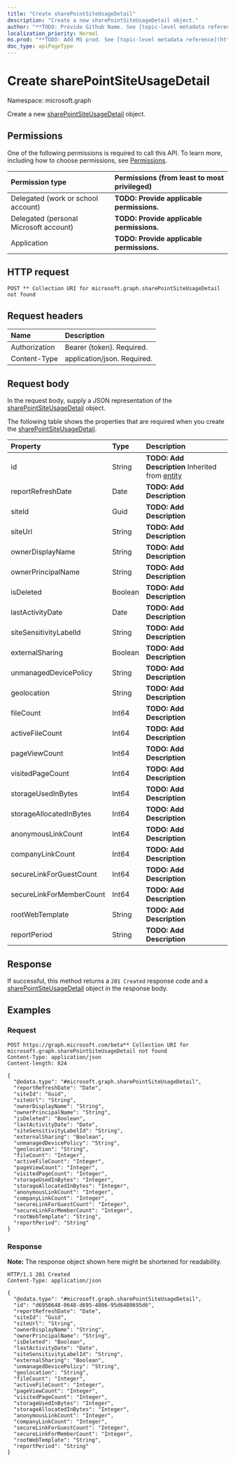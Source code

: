```yaml
---
title: "Create sharePointSiteUsageDetail"
description: "Create a new sharePointSiteUsageDetail object."
author: "**TODO: Provide Github Name. See [topic-level metadata reference](https://msgo.azurewebsites.net/add/document/guidelines/metadata.html#topic-level-metadata)**"
localization_priority: Normal
ms.prod: "**TODO: Add MS prod. See [topic-level metadata reference](https://msgo.azurewebsites.net/add/document/guidelines/metadata.html#topic-level-metadata)**"
doc_type: apiPageType
---
```


# Create sharePointSiteUsageDetail
Namespace: microsoft.graph

Create a new [sharePointSiteUsageDetail](../resources/sharepointsiteusagedetail.md) object.

## Permissions
One of the following permissions is required to call this API. To learn more, including how to choose permissions, see [Permissions](/graph/permissions-reference).

|Permission type|Permissions (from least to most privileged)|
|:---|:---|
|Delegated (work or school account)|**TODO: Provide applicable permissions.**|
|Delegated (personal Microsoft account)|**TODO: Provide applicable permissions.**|
|Application|**TODO: Provide applicable permissions.**|

## HTTP request

<!-- {
  "blockType": "ignored"
}
-->
``` http
POST ** Collection URI for microsoft.graph.sharePointSiteUsageDetail not found
```

## Request headers
|Name|Description|
|:---|:---|
|Authorization|Bearer {token}. Required.|
|Content-Type|application/json. Required.|

## Request body
In the request body, supply a JSON representation of the [sharePointSiteUsageDetail](../resources/sharepointsiteusagedetail.md) object.

The following table shows the properties that are required when you create the [sharePointSiteUsageDetail](../resources/sharepointsiteusagedetail.md).

|Property|Type|Description|
|:---|:---|:---|
|id|String|**TODO: Add Description** Inherited from [entity](../resources/entity.md)|
|reportRefreshDate|Date|**TODO: Add Description**|
|siteId|Guid|**TODO: Add Description**|
|siteUrl|String|**TODO: Add Description**|
|ownerDisplayName|String|**TODO: Add Description**|
|ownerPrincipalName|String|**TODO: Add Description**|
|isDeleted|Boolean|**TODO: Add Description**|
|lastActivityDate|Date|**TODO: Add Description**|
|siteSensitivityLabelId|String|**TODO: Add Description**|
|externalSharing|Boolean|**TODO: Add Description**|
|unmanagedDevicePolicy|String|**TODO: Add Description**|
|geolocation|String|**TODO: Add Description**|
|fileCount|Int64|**TODO: Add Description**|
|activeFileCount|Int64|**TODO: Add Description**|
|pageViewCount|Int64|**TODO: Add Description**|
|visitedPageCount|Int64|**TODO: Add Description**|
|storageUsedInBytes|Int64|**TODO: Add Description**|
|storageAllocatedInBytes|Int64|**TODO: Add Description**|
|anonymousLinkCount|Int64|**TODO: Add Description**|
|companyLinkCount|Int64|**TODO: Add Description**|
|secureLinkForGuestCount|Int64|**TODO: Add Description**|
|secureLinkForMemberCount|Int64|**TODO: Add Description**|
|rootWebTemplate|String|**TODO: Add Description**|
|reportPeriod|String|**TODO: Add Description**|



## Response

If successful, this method returns a `201 Created` response code and a [sharePointSiteUsageDetail](../resources/sharepointsiteusagedetail.md) object in the response body.

## Examples

### Request
<!-- {
  "blockType": "request",
  "name": "create_sharepointsiteusagedetail_from_"
}
-->
``` http
POST https://graph.microsoft.com/beta** Collection URI for microsoft.graph.sharePointSiteUsageDetail not found
Content-Type: application/json
Content-length: 824

{
  "@odata.type": "#microsoft.graph.sharePointSiteUsageDetail",
  "reportRefreshDate": "Date",
  "siteId": "Guid",
  "siteUrl": "String",
  "ownerDisplayName": "String",
  "ownerPrincipalName": "String",
  "isDeleted": "Boolean",
  "lastActivityDate": "Date",
  "siteSensitivityLabelId": "String",
  "externalSharing": "Boolean",
  "unmanagedDevicePolicy": "String",
  "geolocation": "String",
  "fileCount": "Integer",
  "activeFileCount": "Integer",
  "pageViewCount": "Integer",
  "visitedPageCount": "Integer",
  "storageUsedInBytes": "Integer",
  "storageAllocatedInBytes": "Integer",
  "anonymousLinkCount": "Integer",
  "companyLinkCount": "Integer",
  "secureLinkForGuestCount": "Integer",
  "secureLinkForMemberCount": "Integer",
  "rootWebTemplate": "String",
  "reportPeriod": "String"
}
```


### Response
**Note:** The response object shown here might be shortened for readability.
<!-- {
  "blockType": "response",
  "truncated": true,
  "@odata.type": "microsoft.graph.sharePointSiteUsageDetail"
}
-->
``` http
HTTP/1.1 201 Created
Content-Type: application/json

{
  "@odata.type": "#microsoft.graph.sharePointSiteUsageDetail",
  "id": "d6950648-0648-d695-4806-95d6480695d6",
  "reportRefreshDate": "Date",
  "siteId": "Guid",
  "siteUrl": "String",
  "ownerDisplayName": "String",
  "ownerPrincipalName": "String",
  "isDeleted": "Boolean",
  "lastActivityDate": "Date",
  "siteSensitivityLabelId": "String",
  "externalSharing": "Boolean",
  "unmanagedDevicePolicy": "String",
  "geolocation": "String",
  "fileCount": "Integer",
  "activeFileCount": "Integer",
  "pageViewCount": "Integer",
  "visitedPageCount": "Integer",
  "storageUsedInBytes": "Integer",
  "storageAllocatedInBytes": "Integer",
  "anonymousLinkCount": "Integer",
  "companyLinkCount": "Integer",
  "secureLinkForGuestCount": "Integer",
  "secureLinkForMemberCount": "Integer",
  "rootWebTemplate": "String",
  "reportPeriod": "String"
}
```

